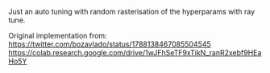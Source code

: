 
Just an auto tuning with random rasterisation of the hyperparams with ray tune. 

Original implementation from: https://twitter.com/bozavlado/status/1788138467085504545
https://colab.research.google.com/drive/1wJFhSeTF9xTikN_ranR2xebf9HEaHo5Y